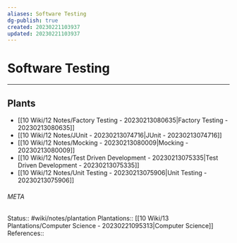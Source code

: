 ```yaml
---
aliases: Software Testing
dg-publish: true
created: 20230221103937
updated: 20230221103937
---
```

# Software Testing
---



## Plants
- [[10 Wiki/12 Notes/Factory Testing - 20230213080635\|Factory Testing - 20230213080635]]
- [[10 Wiki/12 Notes/JUnit - 20230213074716\|JUnit - 20230213074716]]
- [[10 Wiki/12 Notes/Mocking - 20230213080009\|Mocking - 20230213080009]]
- [[10 Wiki/12 Notes/Test Driven Development - 20230213075335\|Test Driven Development - 20230213075335]]
- [[10 Wiki/12 Notes/Unit Testing - 20230213075906\|Unit Testing - 20230213075906]]




###### META
Status:: #wiki/notes/plantation
Plantations:: [[10 Wiki/13 Plantations/Computer Science - 20230221095313\|Computer Science]]
References:: 
